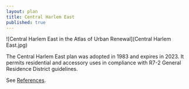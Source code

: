 ```yaml
---
layout: plan
title: Central Harlem East
published: true
---
```


![Central Harlem East in the Atlas of Urban Renewal](Central Harlem East.jpg)

The Central Harlem East plan was adopted in 1983 and expires in 2023. It permits residential and accessory uses in compliance with R7-2 General Residence District guidelines.

See [References](http://www.urbanreviewer.org/#page=references.html).
